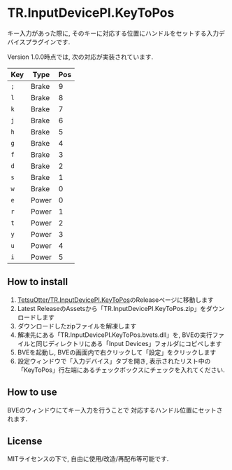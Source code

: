 # TR.InputDevicePI.KeyToPos

キー入力があった際に, そのキーに対応する位置にハンドルをセットする入力デバイスプラグインです.

Version 1.0.0時点では, 次の対応が実装されています.

|Key|Type|Pos|
|---|---|---|
|`;`|Brake|9|
|`l`|Brake|8|
|`k`|Brake|7|
|`j`|Brake|6|
|`h`|Brake|5|
|`g`|Brake|4|
|`f`|Brake|3|
|`d`|Brake|2|
|`s`|Brake|1|
|`w`|Brake|0|
|`e`|Power|0|
|`r`|Power|1|
|`t`|Power|2|
|`y`|Power|3|
|`u`|Power|4|
|`i`|Power|5|

## How to install

1. [TetsuOtter/TR.InputDevicePI.KeyToPos](https://github.com/TetsuOtter/TR.InputDevicePI.KeyToPos)のReleaseページに移動します
2. Latest ReleaseのAssetsから「TR.InputDevicePI.KeyToPos.zip」をダウンロードします
3. ダウンロードしたzipファイルを解凍します
4. 解凍先にある「TR.InputDevicePI.KeyToPos.bvets.dll」を, BVEの実行ファイルと同じディレクトリにある「Input Devices」フォルダにコピペします
5. BVEを起動し, BVEの画面内で右クリックして「設定」をクリックします
6. 設定ウィンドウで「入力デバイス」タブを開き, 表示されたリスト中の「KeyToPos」行左端にあるチェックボックスにチェックを入れてください.

## How to use

BVEのウィンドウにてキー入力を行うことで 対応するハンドル位置にセットされます.

## License

MITライセンスの下で, 自由に使用/改造/再配布等可能です.